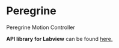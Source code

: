 # Peregrine
Peregrine Motion Controller


**API library for Labview** can be found [here.](https://github.com/SauliVesamo/Peregrine_Labview_drivers)
